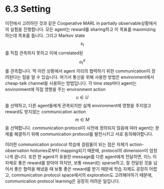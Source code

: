 # 6.3 Setting

이전에서 고려하던 것과 같은 Cooperative MARL in partially observable상황에서의 실험을 진행합니다. 모든 agent는 reward를 sharing하고 이 목표를 maximizing하는데 목표를 둡니다. 그리고 Markov state $$s_t$$를 직접 관측하지 못하고 이에 correlated된 $$o^a_t$$를 관측합니다. 딱 이런 상황에서 agent 끼리의 협력하기 위한 communication이 장려된다는 점을 알 수 있습니다. 여기서 통신을 위해 사용한 방법은 environment에서 cheap-talk channel을 사용하는 방법입니다. 각 time step마다 agent는 environment에 직접 영향을 주는 environment action $$u \in U$$를 선택하고, 다른 agent들에게 관측되지만 실제 environment에 영향을 주지않고 reward도 받지않는 communication action $$ m \in M$$을 선택합니다. communication protocol이 사전에 정의되지 않음에 따라 agent는 문제를 해결하기 위해 communication protocol를 발전시키고 서로 동의해야합니다. 

 이러한 communication protocol 학습에 걸림돌이 되는 점은 자체가 action-observation histories로부터 mapping되기 때문에, protocol의 dimension이 엄청나게 큽니다. 또한 한 agent가 유용한 message를 다른 agent에게 전달하면, 이느 이 자체로 좋은 reward를 받아야 하지만, 보통 reward는 sparse하고, 잘 전달된 것을 넘어서 좋은 협력을 해냈을 때 보통 좋은 reward를 받기 때문에 학습 자체도 굉장히 어렵고, communication protocol space에서의 exploration도 고려해야하기 때문에, communication protocol learning은 굉장히 어려운 일입니다.



